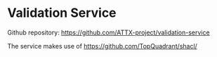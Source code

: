 # Validation Service

Github repository: https://github.com/ATTX-project/validation-service

The service makes use of https://github.com/TopQuadrant/shacl/
